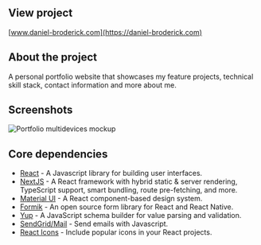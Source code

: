 ## View project

[www.daniel-broderick.com](https://daniel-broderick.com)

## About the project

A personal portfolio website that showcases my feature projects, technical skill stack, contact information and more about me.

## Screenshots

![Portfolio multidevices mockup](https://user-images.githubusercontent.com/4708484/135478774-68358e78-a50c-4cc4-8e84-29874ed549ac.png)

## Core dependencies

- [React](https://reactjs.org/) - A Javascript library for building user interfaces.
- [NextJS](https://nextjs.org/) - A React framework with hybrid static & server rendering, TypeScript support, smart bundling, route pre-fetching, and more.
- [Material UI](https://material-ui.com/) - A React component-based design system.
- [Formik](https://www.npmjs.com/package/formik) - An open source form library for React and React Native.
- [Yup](https://www.npmjs.com/package/yup) - A JavaScript schema builder for value parsing and validation.
- [SendGrid/Mail](https://www.npmjs.com/package/@sendgrid/mail) - Send emails with Javascript.
- [React Icons](https://www.npmjs.com/package/react-icons) - Include popular icons in your React projects.
